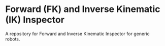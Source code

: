 # Forward (FK) and Inverse Kinematic (IK) Inspector

A repository for Forward and Inverse Kinematic Inspector for generic robots.
